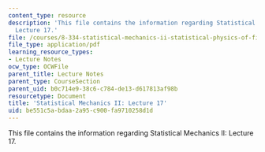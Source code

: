 ```yaml
---
content_type: resource
description: 'This file contains the information regarding Statistical Mechanics II:
  Lecture 17.'
file: /courses/8-334-statistical-mechanics-ii-statistical-physics-of-fields-spring-2014/be551c5abdaa2a95c900fa9710258d1d_MIT8_334S14_Lec17.pdf
file_type: application/pdf
learning_resource_types:
- Lecture Notes
ocw_type: OCWFile
parent_title: Lecture Notes
parent_type: CourseSection
parent_uid: b0c714e9-38c6-c784-de13-d617813af98b
resourcetype: Document
title: 'Statistical Mechanics II: Lecture 17'
uid: be551c5a-bdaa-2a95-c900-fa9710258d1d
---
```

This file contains the information regarding Statistical Mechanics II: Lecture 17.

